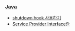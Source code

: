 ### [Java](http://blog.seulgi.kim/search/label/java)
* [shutdown hook 사용하기](http://blog.seulgi.kim/2014/06/java-shutdown-hook.html)
* [Service Provider Interface란](http://blog.seulgi.kim/2014/08/service-provider-interface.html)

